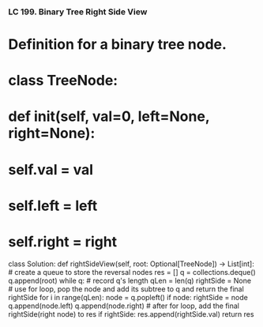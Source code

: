 ### LC 199. Binary Tree Right Side View
# Definition for a binary tree node.
# class TreeNode:
#     def __init__(self, val=0, left=None, right=None):
#         self.val = val
#         self.left = left
#         self.right = right
class Solution:
    def rightSideView(self, root: Optional[TreeNode]) -> List[int]:
        # create a queue to store the reversal nodes
        res = []
        q = collections.deque()
        q.append(root)
        while q:
            # record q's length
            qLen = len(q)
            rightSide = None
            # use for loop, pop the node and add its subtree to q and return the final rightSide
            for i in range(qLen):
                node = q.popleft()
                if node:
                    rightSide = node
                    q.append(node.left)
                    q.append(node.right)
            # after for loop, add the final rightSide(right node) to res
            if rightSide:
                res.append(rightSide.val)
        return res
